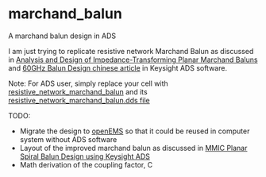 # marchand_balun
A marchand balun design in ADS

I am just trying to replicate resistive network Marchand Balun as discussed in [Analysis and Design of Impedance-Transforming Planar Marchand Baluns](http://sci-hub.tw/https://ieeexplore.ieee.org/document/903108) and [60GHz Balun Design chinese article](https://sites.google.com/site/emfile01/mmic-lun-wen_2012qiu/60GHz%20Marchand%20Balum%E5%9F%BA%E6%9C%AC%E8%A8%AD%E8%A8%88_watermark.pdf) in Keysight ADS software.

Note: For ADS user, simply replace your cell with [resistive_network_marchand_balun](./resistive_network_marchand_balun) and its [resistive_network_marchand_balun.dds file](./resistive_network_marchand_balun.dds)

TODO:

- Migrate the design to [openEMS](https://github.com/thliebig/openEMS-Project) so that it could be reused in computer system without ADS software
- Layout of the improved marchand balun as discussed in [MMIC Planar Spiral Balun Design using Keysight ADS](https://youtu.be/rPTjrR7D9j0)
- Math derivation of the coupling factor, C
